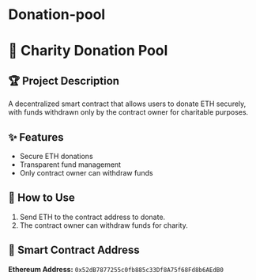 # Donation-pool

# 📜 Charity Donation Pool

## 🏆 Project Description
A decentralized smart contract that allows users to donate ETH securely, with funds withdrawn only by the contract owner for charitable purposes.

## ✨ Features
- Secure ETH donations
- Transparent fund management
- Only contract owner can withdraw funds

## 🚀 How to Use
1. Send ETH to the contract address to donate.
2. The contract owner can withdraw funds for charity.

## 🔗 Smart Contract Address
**Ethereum Address:** `0x52dB7877255c0fb885c33Df8A75f68Fd8b6AEdB0`
